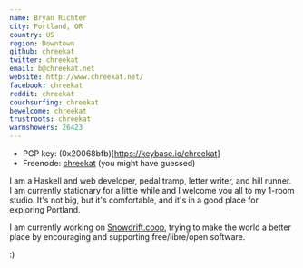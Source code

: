 ```yaml
---
name: Bryan Richter
city: Portland, OR
country: US
region: Downtown
github: chreekat
twitter: chreekat
email: b@chreekat.net
website: http://www.chreekat.net/
facebook: chreekat
reddit: chreekat
couchsurfing: chreekat
bewelcome: chreekat
trustroots: chreekat
warmshowers: 26423
---
```


* PGP key: (0x20068bfb)[https://keybase.io/chreekat]
* Freenode: [chreekat](http://ircbrowse.net/nick/chreekat) (you might have guessed)

I am a Haskell and web developer, pedal tramp, letter writer, and hill
runner. I am currently stationary for a little while and I welcome you all
to my 1-room studio. It's not big, but it's comfortable, and it's in a good
place for exploring Portland.

I am currently working on [Snowdrift.coop](https://snowdrift.coop), trying
to make the world a better place by encouraging and supporting
free/libre/open software.

:)
